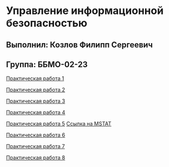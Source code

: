 # Управление информационной безопасностью
## Выполнил: Козлов Филипп Сергеевич
## Группа: ББМО-02-23
[Практическая работа 1](https://docs.google.com/document/d/1zHpLBlc3JzsYtKeRu7xm94DK7GVI8g6U5tS0odOQlzk/edit?usp=sharing)

[Практическая работа 2](https://docs.google.com/document/d/1F9TfP0eAzaKO2J3AlE5TvKqJjNSN3lvvPefxGru8-Tc/edit?usp=sharing)

[Практическая работа 3](https://docs.google.com/document/d/1qaT9Y7aqWnIOzPnpFkgbPliZNzBqniAIlMM2g_32Dvs/edit?usp=sharing)

[Практическая работа 4](https://docs.google.com/document/d/1HYWEiTxR1j64ctaLwYBJtEn50q-phpNAzJcGjwoVyFc/edit?usp=sharing)

[Практическая работа 5](https://docs.google.com/document/d/1Ma_HfCNFFOM0Xwsah0BkKZRB0aaNj_Ws8lWOyys55UI/edit?usp=sharing)
[Ссылка на MSTAT](https://drive.google.com/file/d/1d5zTEXPo-lvjJT2p588WBM6InlIDKPdx/view?usp=sharing)

[Практическая работа 6](https://docs.google.com/document/d/1-ZpTuAnG0grOWwYdTHGUfJI0yZeJb7kmL1vgHePDkMw/edit?usp=sharing)

[Практическая работа 7]()

[Практическая работа 8]()

